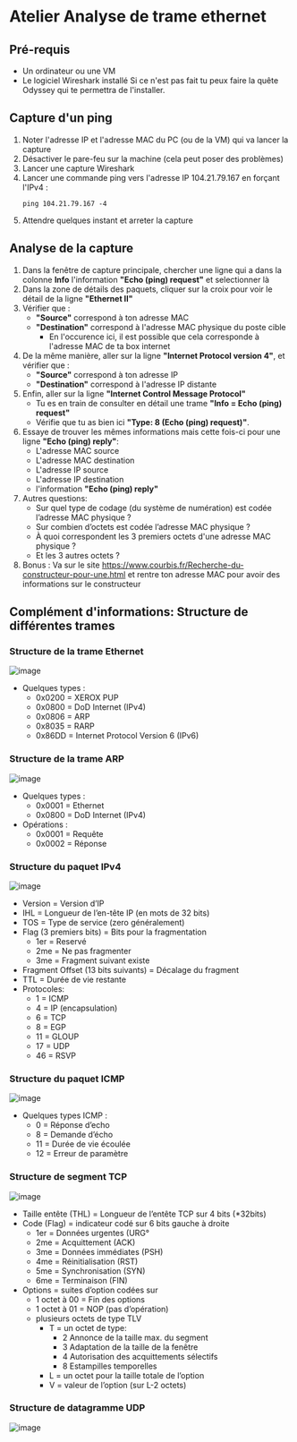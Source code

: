# Atelier Analyse de trame ethernet

## Pré-requis

* Un ordinateur ou une VM
* Le logiciel Wireshark installé
Si ce n'est pas fait tu peux faire la quête Odyssey qui te permettra de l'installer.

## Capture d'un ping

1. Noter l'adresse IP et l'adresse MAC du PC (ou de la VM) qui va lancer la capture
2. Désactiver le pare-feu sur la machine (cela peut poser des problèmes)
2. Lancer une capture Wireshark
3. Lancer une commande ping vers l'adresse IP 104.21.79.167 en forçant l'IPv4 :
    ```shell
    ping 104.21.79.167 -4
    ```
4. Attendre quelques instant et arreter la capture

## Analyse de la capture

1. Dans la fenêtre de capture principale, chercher une ligne qui a dans la colonne **Info** l'information **"Echo (ping) request"** et selectionner là
2. Dans la zone de détails des paquets, cliquer sur la croix pour voir le détail de la ligne **"Ethernet II"**
3. Vérifier que :
    - **"Source"** correspond à ton adresse MAC
    - **"Destination"** correspond à l'adresse MAC physique du poste cible
      - En l'occurence ici, il est possible que cela corresponde à l'adresse MAC de ta box internet
4. De la même manière, aller sur la ligne **"Internet Protocol version 4"**, et vérifier que :
    - **"Source"** correspond à ton adresse IP
    - **"Destination"** correspond à l'adresse IP distante
5. Enfin, aller sur la ligne **"Internet Control Message Protocol"**
    - Tu es en train de consulter  en  détail  une  trame **"Info = Echo (ping) request"**
    - Vérifie  que  tu as bien  ici  **"Type:  8  (Echo  (ping) request)"**.
6. Essaye de trouver les mêmes informations mais cette fois-ci pour une ligne **"Echo (ping) reply"**:
    - L'adresse MAC source
    - L'adresse MAC destination
    - L'adresse IP source
    - L'adresse IP destination
    - l'information **"Echo (ping) reply"**
7. Autres questions:
    - Sur  quel  type  de  codage  (du  système  de  numération)  est  codée  l’adresse  MAC  physique  ?
    - Sur combien d’octets est codée l’adresse MAC physique ?
    - À quoi correspondent les 3 premiers octets d'une adresse MAC physique ?
    - Et les 3 autres octets ? 
8. Bonus :
Va sur le site https://www.courbis.fr/Recherche-du-constructeur-pour-une.html et rentre ton adresse MAC pour avoir des informations sur le constructeur


## Complément d'informations: Structure de différentes trames


### Structure de la trame Ethernet
![image](https://www.ionos.fr/digitalguide/fileadmin/DigitalGuide/Screenshots_2019/ethernet-frame-FR-1.png)
* Quelques types :
  - 0x0200 = XEROX PUP
  - 0x0800 = DoD Internet (IPv4)
  - 0x0806 = ARP
  - 0x8035 = RARP
  - 0x86DD = Internet Protocol Version 6 (IPv6)

### Structure de la trame ARP
![image](https://docplayer.fr/docs-images/43/13107575/images/page_11.jpg)
* Quelques types :
  - 0x0001 = Ethernet
  - 0x0800 = DoD Internet (IPv4)
* Opérations :
  - 0x0001 = Requête
  - 0x0002 = Réponse

### Structure du paquet IPv4
![image](https://www.ciscomadesimple.be/wp-content/uploads/2014/11/ipv4-header.png)
* Version = Version d’IP
* IHL = Longueur de l’en-tête IP (en mots de 32 bits)
* TOS = Type de service (zero généralement)
* Flag  (3 premiers bits) = Bits pour la fragmentation
  - 1er = Reservé
  - 2me = Ne pas fragmenter
  - 3me = Fragment suivant existe
* Fragment Offset (13 bits suivants) = Décalage du fragment
* TTL = Durée de vie restante
* Protocoles:
   - 1 = ICMP
   - 4 = IP (encapsulation) 
   - 6 = TCP
   - 8 = EGP
   - 11 = GLOUP
   - 17 = UDP
   - 46 = RSVP

### Structure du paquet ICMP
![image](https://rex.plil.fr/Enseignement/Reseau.Archives/Reseau.BCEE/reseau057.gif)
* Quelques types ICMP :
  - 0 = Réponse d’echo
  - 8 = Demande d’écho
  - 11 = Durée de vie écoulée
  - 12 = Erreur de paramètre

### Structure de segment TCP
![image](https://sites.google.com/site/6hyperyon9/_/rsrc/1269971733572/reseau/differents-protocoles/tcp/EnteteTCP.PNG)
* Taille entête (THL) = Longueur de l’entête TCP sur 4 bits (*32bits)
* Code (Flag) = indicateur codé sur 6 bits gauche à droite
  - 1er = Données urgentes (URG°
  - 2me = Acquittement (ACK)
  - 3me = Données immédiates (PSH)
  - 4me = Réinitialisation (RST)
  - 5me = Synchronisation (SYN)
  - 6me = Terminaison (FIN)
* Options = suites d’option codées sur
  - 1 octet à 00 = Fin des options
  - 1 octet à 01 = NOP (pas d’opération)
  - plusieurs octets de type TLV
    - T = un octet de type:
      - 2 Annonce de la taille max. du segment
      - 3 Adaptation de la taille de la fenêtre
      - 4 Autorisation des acquittements sélectifs
      - 8 Estampilles temporelles
    - L = un octet pour la taille totale de l’option
    - V = valeur de l’option (sur L-2 octets)

### Structure de datagramme UDP
![image](https://i2.wp.com/ipwithease.com/wp-content/uploads/2018/01/091-udp-user-datagram-protocol-01.png)


